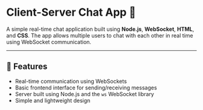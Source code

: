 # Client-Server Chat App 💬

A simple real-time chat application built using **Node.js**, **WebSocket**, **HTML**, and **CSS**. The app allows multiple users to chat with each other in real time using WebSocket communication.

---

## 🔧 Features

- Real-time communication using WebSockets
- Basic frontend interface for sending/receiving messages
- Server built using Node.js and the `ws` WebSocket library
- Simple and lightweight design

